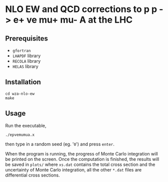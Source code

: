 # NLO EW and QCD corrections to p p -> e+ ve mu+ mu- A at the LHC


## Prerequisites

* ```gfortran```
* ```LHAPDF``` library
* ```RECOLA``` library
* ```HELAS``` library

## Installation

```
cd wza-nlo-ew
make
```

## Usage

Run the executable,
```
./epvemumua.x
```
then type in a random seed (eg. '```0```') and press ```enter```. 

When the program is running, the progress of Monte Carlo integration will be printed on the screen. Once the computation is finished, the results will be saved in ```plots/``` where ```xs.dat``` contains the total cross section and the uncertainty of Monte Carlo integration, all the other ```*.dat``` files are differential cross sections.
